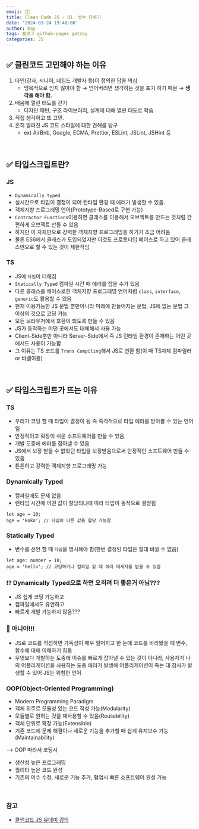 ```yaml
---
emoji: 👨‍💻
title: Clean Code JS - 01. 변수 다루기
date: '2024-03-24 19:40:00'
author: Kay
tags: 블로그 github-pages gatsby
categories: JS
---
```


## ✅ 클린코드 고민해야 하는 이유

1. 타인(강사, 시니어, 네임드 개발자 등)이 정의한 답을 의심
   - 맹목적으로 믿지 않아야 함 → 믿어버리면 생각하는 것을 포기 하기 때문 → **생각을 해야 함.**
2. 배움에 열린 태도를 갇기
   - 디자인 패턴, 구조 라이브러리, 설계에 대해 열린 태도로 학습
3. 직접 생각하고 또 고민.
4. 흔히 알려진 JS 코드 스타일에 대한 견해를 탐구
   - ex) AirBnb, Google, ECMA, Prettier, ESLint, JSLint, JSHint 등

<br/>

## ✅ 타입스크립트란?

### JS

- `Dynamically typed`
- 실시간으로 타입이 결정이 되어 런타임 환경 때 에러가 발생할 수 있음.
- 객체지향 프로그래밍 언어(Prototype-Based로 구현 가능)
- `Contractor Functions`이용하면 클래스를 이용해서 오브젝트를 만드는 것처럼 간편하게 오브젝트 만들 수 있음
- 하지만 이 자체만으로 강력한 객체지향 프로그래밍을 하기가 조금 어려움
- 물론 ES6에서 클래스가 도입되었지만 이것도 프로토타입 베이스로 하고 있어 클래스만으로 할 수 있는 것이 제한적임

### TS

- JS에 `타입`이 더해짐
- `Statically Typed` 컴파일 시간 때 에러를 잡을 수가 있음
- 다른 클래스를 베이스로한 객체지향 프로그래밍 언어처럼 `class`, `interface`, `generic`도 활용할 수 있음
- 현재 이용가능한 JS 문법 뿐만아니라 미래에 만들어지는 문법, JS에 없는 문법 그 이상의 것으로 코딩 가능
- 모든 브라우저에서 호환이 되도록 만들 수 있음
- JS가 동작하는 어떤 곳에서도 대체해서 사용 가능
- Client-Side뿐만 아니라 Server-Side에서 즉 JS 런타임 환경이 존재하는 어떤 곳에서도 사용이 가능함
- 그 이유는 TS 코드를 `Trans Compiling`해서 JS로 변환 함(이 때 TS자체 컴파일러 or 바벨이용)

<br/>

## ✅ 타입스크립트가 뜨는 이유

### TS

- 우리가 코딩 할 때 타입이 결정이 됨 즉 즉각적으로 타입 에러를 받아볼 수 있는 언어임
- 안정적이고 확장이 쉬운 소프트웨어를 만들 수 있음
- 개발 도중에 에러를 잡아낼 수 있음
- JS에서 보장 받을 수 없었던 타입을 보장받음으로써 안정적인 소프트웨어 만들 수 있음
- 튼튼하고 강력한 객체지향 프로그래밍 가능

### Dynamically Typed

- 컴파일에도 문제 없음
- 런타임 시간에 어떤 값이 할당되냐에 따라 타입이 동적으로 결정됨

```tsx
let age = 10;
age = 'koko'; // 타입이 다른 값을 할당 가능함
```

### Statically Typed

- 변수를 선언 할 때 `타입`을 명시해야 함(한번 결정된 타입은 절대 바뀔 수 없음)

```tsx
let age: number = 10;
age = 'hello'; // 코딩하거나 컴파일 할 때 에러 메세지를 받을 수 있음
```

### ⁉️ Dynamically Typed으로 하면 오히려 더 좋은거 아님???

- JS 쉽게 코딩 가능하고
- 컴파일에서도 유연하고
- 빠르게 개발 가능하지 않음???

### 🧐 아니야!!!

- JS로 코드를 작성하면 가독성이 매우 떨어지고 한 눈에 코드를 바라봤을 때 변수, 함수에 대해 이해하기 힘듦
- 무엇보다 개발하는 도중에 이슈를 빠르게 잡아낼 수 있는 것이 아니라, 사용자가 나의 어플리케이션을 사용하는 도중 에러가 발생해 어플리케이션이 죽는 대 참사가 발생할 수 있어 JS는 위험한 언어

### OOP(Object-Oriented Programming)

- Modern Programming Paradigm
- 객체 위주로 모듈성 있는 코드 작성 가능(Modularity)
- 모듈별로 원하는 것을 재사용할 수 있음(Reusability)
- 객체 단위로 확장 가능(Extensible)
- 기존 코드에 문제 해결이나 새로운 기능을 추가할 때 쉽게 유지보수 가능(Maintainability)

—> OOP 따라서 코딩시

- 생산성 높은 프로그래밍
- 퀄리티 높은 코드 완성
- 기존의 이슈 수정, 새로운 기능 추가, 협업시 빠른 소프트웨어 완성 가능

<br/>

### 참고

- [클린코드 JS 유데미 강의](https://www.udemy.com/course/clean-code-js/)

```toc

```
